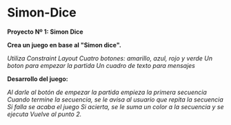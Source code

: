 # Simon-Dice

**Proyecto Nº 1: Simon Dice**


**Crea un juego en base al "Simon dice".**

*Utiliza Constraint Layout*
*Cuatro botones: amarillo, azul, rojo y verde*
*Un boton para empezar la partida*
*Un cuadro de texto para mensajes*



**Desarrollo del juego:**

*Al darle al botón de empezar la partida empieza la primera secuencia*
*Cuando termine la secuencia, se le avisa al usuario que repita la secuencia*
*Si falla se acaba el juego*
*Si acierta, se le suma un color a la secuencia y se ejecuta*
*Vuelve al punto 2.*
